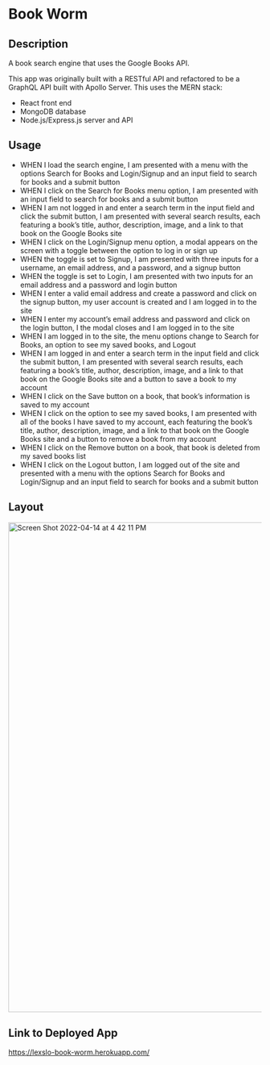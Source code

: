 # Book Worm

## Description
A book search engine that uses the Google Books API.

This app was originally built with a RESTful API and refactored to be a GraphQL API built with Apollo Server. This uses the MERN stack:

- React front end
- MongoDB database
- Node.js/Express.js server and API

## Usage
- WHEN I load the search engine, I am presented with a menu with the options Search for Books and Login/Signup and an input field to search for books and a submit button
- WHEN I click on the Search for Books menu option, I am presented with an input field to search for books and a submit button
- WHEN I am not logged in and enter a search term in the input field and click the submit button, I am presented with several search results, each featuring a book’s title, author, description, image, and a link to that book on the Google Books site
- WHEN I click on the Login/Signup menu option, a modal appears on the screen with a toggle between the option to log in or sign up
- WHEN the toggle is set to Signup, I am presented with three inputs for a username, an email address, and a password, and a signup button
- WHEN the toggle is set to Login, I am presented with two inputs for an email address and a password and login button
- WHEN I enter a valid email address and create a password and click on the signup button, my user account is created and I am logged in to the site
- WHEN I enter my account’s email address and password and click on the login button, I the modal closes and I am logged in to the site
- WHEN I am logged in to the site, the menu options change to Search for Books, an option to see my saved books, and Logout
- WHEN I am logged in and enter a search term in the input field and click the submit button, I am presented with several search results, each featuring a book’s title, author, description, image, and a link to that book on the Google Books site and a button to save a book to my account
- WHEN I click on the Save button on a book, that book’s information is saved to my account
- WHEN I click on the option to see my saved books, I am presented with all of the books I have saved to my account, each featuring the book’s title, author, description, image, and a link to that book on the Google Books site and a button to remove a book from my account
- WHEN I click on the Remove button on a book, that book is deleted from my saved books list
- WHEN I click on the Logout button, I am logged out of the site and presented with a menu with the options Search for Books and Login/Signup and an input field to search for books and a submit button  

## Layout
<img width="972" alt="Screen Shot 2022-04-14 at 4 42 11 PM" src="https://user-images.githubusercontent.com/92759824/163497373-67de059e-a29c-445c-9aee-021c8df1237f.png">

## Link to Deployed App
https://lexslo-book-worm.herokuapp.com/
